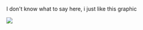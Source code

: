 
I don't know what to say here, i just like this graphic

<!-- GitHub stats from https://github.com/anuraghazra/github-readme-stats -->

![](https://github-readme-stats.vercel.app/api?username=timotofcourse&theme=blue-green&hide_border=false&include_all_commits=true&count_private=true)<br/>

